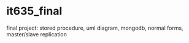 # it635_final

final project: stored procedure, uml diagram, mongodb, normal forms, master/slave replication
